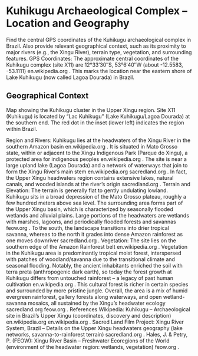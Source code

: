 # Kuhikugu Archaeological Complex – Location and Geography #

Find the central GPS coordinates of the Kuhikugu archaeological complex in Brazil. Also provide relevant geographical context, such as its proximity to major rivers (e.g., the Xingu River), terrain type, vegetation, and surrounding features. GPS Coordinates: The approximate central coordinates of the Kuhikugu complex (site X11) are 12°33′30″S, 53°6′40″W (about -12.5583, -53.1111)
en.wikipedia.org
. This marks the location near the eastern shore of Lake Kuhikugu (now called Lagoa Dourada) in Brazil.

## Geographical Context

Map showing the Kuhikugu cluster in the Upper Xingu region. Site X11 (Kuhikugu) is located by “Lac Kuhikugu” (Lake Kuhikugu/Lagoa Dourada) at the southern end. The red dot in the inset (lower left) indicates the region within Brazil.

Region and Rivers: Kuhikugu lies at the headwaters of the Xingu River in the southern Amazon basin
en.wikipedia.org
. It is situated in Mato Grosso state, within or adjacent to the Xingu Indigenous Park (Parque do Xingu), a protected area for indigenous peoples
en.wikipedia.org
. The site is near a large upland lake (Lagoa Dourada) and a network of waterways that join to form the Xingu River’s main stem
en.wikipedia.org
sacredland.org
. In fact, the Upper Xingu headwaters region contains extensive lakes, natural canals, and wooded islands at the river’s origin
sacredland.org
.
Terrain and Elevation: The terrain is generally flat to gently undulating lowland. Kuhikugu sits in a broad depression of the Mato Grosso plateau, roughly a few hundred meters above sea level. The surrounding area forms part of the Upper Xingu basin, which is characterized by seasonally flooded wetlands and alluvial plains. Large portions of the headwaters are wetlands with marshes, lagoons, and periodically flooded forests and savannas
feow.org
. To the south, the landscape transitions into drier tropical savanna, whereas to the north it grades into dense Amazon rainforest as one moves downriver
sacredland.org
.
Vegetation: The site lies on the southern edge of the Amazon Rainforest belt
en.wikipedia.org
. Vegetation in the Kuhikugu area is predominantly tropical moist forest, interspersed with patches of woodland/savanna due to the transitional climate and seasonal flooding. Notably, the ancient inhabitants enriched the soil with terra preta (anthropogenic dark earth), so today the forest growth at Kuhikugu differs from untouched rainforest – a legacy of past human cultivation
en.wikipedia.org
. This cultural forest is richer in certain species and surrounded by more pristine jungle. Overall, the area is a mix of humid evergreen rainforest, gallery forests along waterways, and open wetland-savanna mosaics, all sustained by the Xingu’s headwater ecology
sacredland.org
feow.org
.
References
Wikipedia: Kuhikugu – Archaeological site in Brazil’s Upper Xingu (coordinates, discovery and description)
en.wikipedia.org
en.wikipedia.org
.
Sacred Land Film Project: Xingu River System, Brazil – Details on the Upper Xingu headwaters geography (lake networks, savanna-to-rainforest terrain)
sacredland.org
.
Hales, J. & Petry, P. (FEOW): Xingu River Basin – Freshwater Ecoregions of the World (environment of the headwater region: wetlands, vegetation)
feow.org
.


